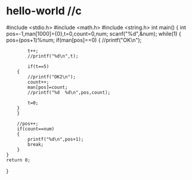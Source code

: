 # hello-world  //c
#include <stdio.h>
#include <math.h>
#include <string.h>
int main()
{
	int pos=-1,man[1000]={0},t=0,count=0,num;
	scanf("%d",&num);
	while(1)
	{
		pos=(pos+1)%num;
		if(man[pos]==0)
		{
			//printf("OK\n");
			
			t++;
			//printf("%d\n",t);
			
			if(t==5)
		{
			//printf("OK2\n");
			count++;
			man[pos]=count;
			//printf("%d  %d\n",pos,count);
			
			t=0;
		}
		}
		
		//pos++;
		if(count==num)
		{
			printf("%d\n",pos+1);
			break;
		}
	}
	return 0;
}
